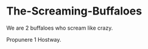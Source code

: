 The-Screaming-Buffaloes
=======================


We are 2 buffaloes who scream like crazy.

Propunere 1 Hostway.


